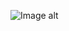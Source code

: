 ![Image alt](https://github.com/Aleksandren/MNIST-GUI/raw/master/https://www.dropbox.com/s/kwzvdm2zhw99afe/MNIST.jpg?dl=0/MNIST.jpg)
